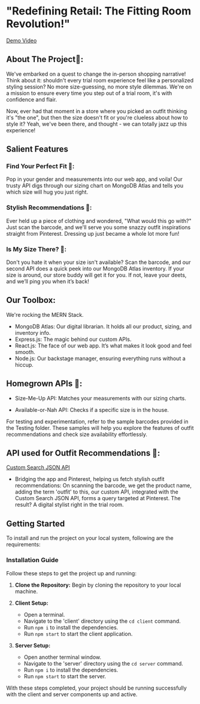 ﻿# "Redefining Retail: The Fitting Room Revolution!"
[Demo Video](https://youtu.be/IZWiCumvLcw)

## About The Project🚀: 
We've embarked on a quest to change the in-person shopping narrative! Think about it: shouldn't every trial room experience feel like a personalized styling session? No more size-guessing, no more style dilemmas. We're on a mission to ensure every time you step out of a trial room, it's with confidence and flair.

Now, ever had that moment in a store where you picked an outfit thinking it's "the one", but then the size doesn't fit or you're clueless about how to style it? Yeah, we've been there, and thought - we can totally jazz up this experience!
## Salient Features
### Find Your Perfect Fit 📏: 
Pop in your gender and measurements into our web app, and voila! Our trusty API digs through our sizing chart on MongoDB Atlas and tells you which size will hug you just right.

### Stylish Recommendations 🎩: 
Ever held up a piece of clothing and wondered, "What would this go with?" Just scan the barcode, and we'll serve you some snazzy outfit inspirations straight from Pinterest. Dressing up just became a whole lot more fun!

### Is My Size There? 🤔: 
Don't you hate it when your size isn't available? Scan the barcode, and our second API does a quick peek into our MongoDB Atlas inventory. If your size is around, our store buddy will get it for you. If not, leave your deets, and we’ll ping you when it’s back!

## Our Toolbox: 
We're rocking the MERN Stack.

* MongoDB Atlas: 
Our digital librarian. It holds all our product, sizing, and inventory info.
* Express.js: 
The magic behind our custom APIs.
* React.js: 
The face of our web app. It’s what makes it look good and feel smooth.
* Node.js: 
Our backstage manager, ensuring everything runs without a hiccup.

## Homegrown APIs 🌱:

* Size-Me-Up API: Matches your measurements with our sizing charts.

* Available-or-Nah API: Checks if a specific size is in the house.
  
For testing and experimentation, refer to the sample barcodes provided in the Testing folder. These samples will help you explore the features of outfit recommendations and check size availability effortlessly.

## API used for Outfit Recommendations 🎩:
[Custom Search JSON API](https://developers.google.com/custom-search/v1/overview)
* Bridging the app and Pinterest, helping us fetch stylish outfit recommendations: On scanning the barcode, we get the product name, adding the term 'outfit' to this, our custom API, integrated with the Custom Search JSON API, forms a query targeted at Pinterest. The result? A digital stylist right in the trial room.

## Getting Started
To install and run the project on your local system, following are the requirements:

### Installation Guide

Follow these steps to get the project up and running:

1. **Clone the Repository:** Begin by cloning the repository to your local machine.

2. **Client Setup:**
   - Open a terminal.
   - Navigate to the 'client' directory using the `cd client` command.
   - Run `npm i` to install the dependencies.
   - Run `npm start` to start the client application.

3. **Server Setup:**
   - Open another terminal window.
   - Navigate to the 'server' directory using the `cd server` command.
   - Run `npm i` to install the dependencies.
   - Run `npm start` to start the server.

With these steps completed, your project should be running successfully with the client and server components up and active.

  
